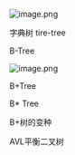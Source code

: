 ![image.png](1617184233908-abe6ddbe-50f7-4c8d-bd5c-e51974146416.png)

字典树 tire-tree

B-Tree

![image.png](1617184163487-2f097bb8-8d22-4db8-87e7-4d1dea620b33.png)

B+Tree

B\* Tree

B+树的变种

AVL平衡二叉树